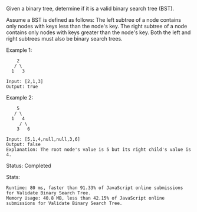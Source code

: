 Given a binary tree, determine if it is a valid binary search tree (BST).

Assume a BST is defined as follows:
  The left subtree of a node contains only nodes with keys less than the node's key.
  The right subtree of a node contains only nodes with keys greater than the node's key.
  Both the left and right subtrees must also be binary search trees.

 

Example 1:
```
    2
   / \
  1   3

Input: [2,1,3]
Output: true
```

Example 2:
```
    5
   / \
  1   4
     / \
    3   6

Input: [5,1,4,null,null,3,6]
Output: false
Explanation: The root node's value is 5 but its right child's value is 4.
```



Status: Completed

Stats:
```
Runtime: 80 ms, faster than 91.33% of JavaScript online submissions for Validate Binary Search Tree.
Memory Usage: 40.8 MB, less than 42.15% of JavaScript online submissions for Validate Binary Search Tree.
```